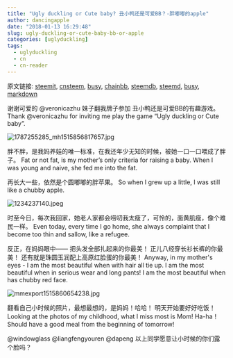```yaml
---
title: "Ugly duckling or Cute baby? 丑小鸭还是可爱BB？-胖嘟嘟的apple"
author: dancingapple
date: "2018-01-13 16:29:48"
slug: ugly-duckling-or-cute-baby-bb-or-apple
categories: [uglyduckling]
tags: 
  - uglyduckling
  - cn
  - cn-reader
---
```


原文链接: [steemit](https://steemit.com), [cnsteem](https://cnsteem.com), [busy](https://busy.org), [chainbb](https://chainbb.com), [steemdb](https://steemdb.com), [steemd](https://steemd.com), [busy](https://busy.org), [markdown](https://raw.githubusercontent.com/pzhaonet/steem_dancingapple/master/content/post/ugly-duckling-or-cute-baby-bb-or-apple.md)

谢谢可爱的  @veronicazhu  妹子翻我牌子参加 丑小鸭还是可爱BB的有趣游戏。
Thank @veronicazhu for inviting me play the game “Ugly duckling or Cute baby”.

![1787255285_mh1515856817657.jpg](https://steemitimages.com/DQmP3PEV5f266249NZijEdb7qWaVsufp7AoM1WWkQpZHYR1/1787255285_mh1515856817657.jpg)

胖不胖，是我妈养娃的唯一标准，在我还年少无知的时候，被她一口一口喂成了胖子。
Fat or not fat, is my mother’s only criteria for raising a baby. 
When I was young and naive, she fed me into the fat.

再长大一些，依然是个圆嘟嘟的胖苹果。
So when I grew up a little, I was still like a chubby apple.

![1234237140.jpeg](https://steemitimages.com/DQmUJkCLQYHsi4RYRU5utqCU3m4SqLUmjALsVBPkiS2uJGx/1234237140.jpeg)

时至今日，每次我回家，她老人家都会唠叨我太瘦了，可怜的，面黄肌瘦，像个难民一样。
Even today, every time I go home, she always complaint that I become too thin and sallow, like a refugee.

反正，在妈妈眼中——
把头发全部扎起来的你最美！
正儿八经穿长衫长裤的你最美！
还有就是珠圆玉润配上高原红脸蛋的你最美！
Anyway, in my mother's eyes -
I am the most beautiful when with hair all tie up.
I am the most beautiful when in serious wear and long pants!
I am the most beautiful when has chubby red face.

![mmexport1515860654238.jpg](https://steemitimages.com/DQmXJy174QmGyHV7AyjVdYuc1TCDDEfodv3uLektf4gcqJy/mmexport1515860654238.jpg)

翻看自己小时候的照片，最想最想的，是妈妈！哈哈！
明天开始要好好吃饭！
Looking at the photos of my childhood, what I miss most is Mom! Ha-ha！
Should have a good meal from the beginning of tomorrow!


 @windowglass
 @liangfengyouren
 @dapeng
以上同学愿意让小时候的你们露个脸吗？

